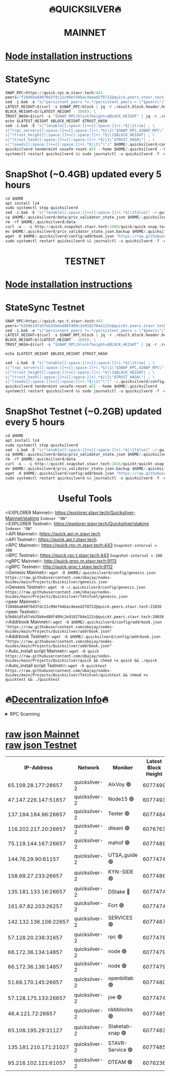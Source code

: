 <h1 align="center"> 🔥QUICKSILVER🔥</h1>

<h1 align="center"> MAINNET</h1>

[Node installation instructions](https://github.com/obajay/nodes-Guides/tree/main/Projects/Quicksilver)
=

# StateSync
```python
SNAP_RPC=https://quick.rpc.m.stavr.tech:443
peers="f2846ba84070d3fdc21c09ef44bac4eeed2f8722@quick.peers.stavr.tech:21026"
sed -i.bak -e "s/^persistent_peers *=.*/persistent_peers = \"$peers\"/" $HOME/.quicksilverd/config/config.toml
LATEST_HEIGHT=$(curl -s $SNAP_RPC/block | jq -r .result.block.header.height); \
BLOCK_HEIGHT=$((LATEST_HEIGHT - 300)); \
TRUST_HASH=$(curl -s "$SNAP_RPC/block?height=$BLOCK_HEIGHT" | jq -r .result.block_id.hash)
echo $LATEST_HEIGHT $BLOCK_HEIGHT $TRUST_HASH
sed -i.bak -E "s|^(enable[[:space:]]+=[[:space:]]+).*$|\1true| ; \
s|^(rpc_servers[[:space:]]+=[[:space:]]+).*$|\1\"$SNAP_RPC,$SNAP_RPC\"| ; \
s|^(trust_height[[:space:]]+=[[:space:]]+).*$|\1$BLOCK_HEIGHT| ; \
s|^(trust_hash[[:space:]]+=[[:space:]]+).*$|\1\"$TRUST_HASH\"| ; \
s|^(seeds[[:space:]]+=[[:space:]]+).*$|\1\"\"|" $HOME/.quicksilverd/config/config.toml
quicksilverd tendermint unsafe-reset-all --home $HOME/.quicksilverd --keep-addr-book
systemctl restart quicksilverd && sudo journalctl -u quicksilverd -f -o cat
```

# SnapShot (~0.4GB) updated every 5 hours
```python
cd $HOME
apt install lz4
sudo systemctl stop quicksilverd
sed -i.bak -E "s|^(enable[[:space:]]+=[[:space:]]+).*$|\1false|" ~/.quicksilverd/config/config.toml
cp $HOME/.quicksilverd/data/priv_validator_state.json $HOME/.quicksilverd/priv_validator_state.json.backup
rm -rf $HOME/.quicksilverd/data
curl -o - -L http://quick.snapshot.stavr.tech:1009/quick/quick-snap.tar.lz4 | lz4 -c -d - | tar -x -C $HOME/.quicksilverd --strip-components 2
mv $HOME/.quicksilverd/priv_validator_state.json.backup $HOME/.quicksilverd/data/priv_validator_state.json
wget -O $HOME/.quicksilverd/config/addrbook.json "https://raw.githubusercontent.com/obajay/nodes-Guides/main/Projects/Quicksilver/addrbook.json"
sudo systemctl restart quicksilverd && journalctl -u quicksilverd -f -o cat
```

<h1 align="center"> TESTNET</h1>

[Node installation instructions](https://github.com/obajay/nodes-Guides/tree/main/Projects/Quicksilver/Tetstnet)
=

# StateSync Testnet
```python
SNAP_RPC=https://quick.rpc.t.stavr.tech:443
peers="b3b0b1dfa5feb35b6ed88f409c2e9182784e122c@quickt.peers.stavr.tech:20026"
sed -i.bak -e "s/^persistent_peers *=.*/persistent_peers = \"$peers\"/" $HOME/.quicksilverd/config/config.toml
LATEST_HEIGHT=$(curl -s $SNAP_RPC/block | jq -r .result.block.header.height); \
BLOCK_HEIGHT=$((LATEST_HEIGHT - 100)); \
TRUST_HASH=$(curl -s "$SNAP_RPC/block?height=$BLOCK_HEIGHT" | jq -r .result.block_id.hash)

echo $LATEST_HEIGHT $BLOCK_HEIGHT $TRUST_HASH

sed -i.bak -E "s|^(enable[[:space:]]+=[[:space:]]+).*$|\1true| ; \
s|^(rpc_servers[[:space:]]+=[[:space:]]+).*$|\1\"$SNAP_RPC,$SNAP_RPC\"| ; \
s|^(trust_height[[:space:]]+=[[:space:]]+).*$|\1$BLOCK_HEIGHT| ; \
s|^(trust_hash[[:space:]]+=[[:space:]]+).*$|\1\"$TRUST_HASH\"| ; \
s|^(seeds[[:space:]]+=[[:space:]]+).*$|\1\"\"|" ~/.quicksilverd/config/config.toml
quicksilverd tendermint unsafe-reset-all --home $HOME/.quicksilverd
systemctl restart quicksilverd && sudo journalctl -u quicksilverd -f -o cat

```

# SnapShot Testnet (~0.2GB) updated every 5 hours
```python
cd $HOME
apt install lz4
sudo systemctl stop quicksilverd
sed -i.bak -E "s|^(enable[[:space:]]+=[[:space:]]+).*$|\1false|" ~/.quicksilverd/config/config.toml
cp $HOME/.quicksilverd/data/priv_validator_state.json $HOME/.quicksilverd/priv_validator_state.json.backup
rm -rf $HOME/.quicksilverd/data
curl -o - -L http://quickt.snapshot.stavr.tech:1016/quickt/quickt-snap.tar.lz4 | lz4 -c -d - | tar -x -C $HOME/.quicksilverd --strip-components 2
mv $HOME/.quicksilverd/priv_validator_state.json.backup $HOME/.quicksilverd/data/priv_validator_state.json
wget -O $HOME/.quicksilverd/config/addrbook.json "https://raw.githubusercontent.com/obajay/nodes-Guides/main/Projects/Quicksilver/Tetstnet/addrbook.json"
sudo systemctl restart quicksilverd && journalctl -u quicksilverd -f -o cat
```
 <h1 align="center"> Useful Tools</h1>

🔥EXPLORER Mainnet🔥:        https://explorer.stavr.tech/Quicksilver-Mainnet/staking    `Indexer "ON"` \
🔥EXPLORER Testnet🔥:        https://explorer.stavr.tech/Quicksilver/staking	        `Indexer "ON"` \
🔥API Mainnet🔥: 			 https://quick.api.m.stavr.tech \
🔥API Testnet🔥: 			 https://quick.api.t.stavr.tech \
🔥RPC Mainnet🔥:             https://quick.rpc.m.stavr.tech:443              `Snapshot-interval = 300` \
🔥RPC Testnet🔥:             https://quick.rpc.t.stavr.tech:443              `Snapshot-interval = 100` \
🔥gRPC Mainnet🔥:                    http://quick.grpc.m.stavr.tech:9113 \
🔥gRPC Testnet🔥:                    http://quick.grpc.t.stavr.tech:9112 \
🔥Genesis Mainnet🔥: `wget -O $HOME/.quicksilverd/config/genesis.json https://raw.githubusercontent.com/obajay/nodes-Guides/main/Projects/Quicksilver/genesis.json` \
🔥Genesis Testnet🔥: `wget -O ~/.quicksilverd/config/genesis.json https://raw.githubusercontent.com/obajay/nodes-Guides/main/Projects/Quicksilver/Tetstnet/genesis.json` \
🔥peer Mainnet🔥:					 `f2846ba84070d3fdc21c09ef44bac4eeed2f8722@quick.peers.stavr.tech:21026` \
🔥peer Testnet🔥:					 `b3b0b1dfa5feb35b6ed88f409c2e9182784e122c@quickt.peers.stavr.tech:20026` \
🔥Addrbook Mainnet🔥:    ```wget -O $HOME/.quicksilverd/config/addrbook.json "https://raw.githubusercontent.com/obajay/nodes-Guides/main/Projects/Quicksilver/addrbook.json"``` \
🔥Addrbook Testnet🔥:    ```wget -O $HOME/.quicksilverd/config/addrbook.json "https://raw.githubusercontent.com/obajay/nodes-Guides/main/Projects/Quicksilver/addrbook.json"``` \
🔥Auto_install script Mainnet🔥: ```wget -O quick https://raw.githubusercontent.com/obajay/nodes-Guides/main/Projects/Quicksilver/quick && chmod +x quick && ./quick``` \
🔥Auto_install script Testnet🔥: ```wget -O quicktest https://raw.githubusercontent.com/obajay/nodes-Guides/main/Projects/Quicksilver/Tetstnet/quicktest && chmod +x quicktest && ./quicktest```

🔥[Decentralization Info](https://github.com/obajay/StateSync-snapshots/tree/main/Projects/Quicksilver/Decentralization)🔥
=

<details>
<summary>RPC Scanning</summary>

<h2 align="center"> We scan nodes in real time every 4 hours. And we provide the final result of RPC endpoints.
We cannot influence the operation of these nodes in any way. </h2>


```python
If Voting Power is higher than 0 --> then the Node is a validator of the network and may be subject to attack and be a potential threat to the chain.
```
```python
We marked such validators with a red symbol
```

</details>

[raw json Mainnet](https://rpc-check.quickm.stavr.tech/quickm/rpc-quickm-result.json) \
[raw json Testnet](https://github.com/obajay/StateSync-snapshots/tree/main/Projects/Quicksilver/Rpc-Check-Testnet)
=


<table><tr><th>IP-Address</th><th>Network</th><th>Moniker</th><th>Latest Block Height</th><th>Earliest Block Height</th><th>Catching Up</th><th>Tx Index</th><th>Voting Power</th><th>Scan Time</th></tr><tr><td>65.109.28.177:28657</td><td>quicksilver-2</td><td>AlxVoy 🟢</td><td>6077499</td><td>3562001</td><td>False</td><td>off</td><td>0</td><td>2024-02-22T01:49:01.226793114UTC</td></tr><tr><td>47.147.226.147:51657</td><td>quicksilver-2</td><td>Node15 🟢</td><td>6077493</td><td>5151648</td><td>False</td><td>off</td><td>0</td><td>2024-02-22T01:48:25.518991118UTC</td></tr><tr><td>137.184.184.96:26657</td><td>quicksilver-2</td><td>Tester 🟢</td><td>6077484</td><td>5550692</td><td>False</td><td>off</td><td>0</td><td>2024-02-22T01:47:32.166308113UTC</td></tr><tr><td>116.202.217.20:26657</td><td>quicksilver-2</td><td>dteam 🟢</td><td>6076763</td><td>5581001</td><td>False</td><td>on</td><td>0</td><td>2024-02-22T01:47:58.993689924UTC</td></tr><tr><td>75.119.144.167:26657</td><td>quicksilver-2</td><td>mahof 🟢</td><td>6077489</td><td>5654794</td><td>False</td><td>on</td><td>0</td><td>2024-02-22T01:48:07.683365709UTC</td></tr><tr><td>144.76.29.90:61157</td><td>quicksilver-2</td><td>UTSA_guide 🟢</td><td>6077474</td><td>5743301</td><td>False</td><td>on</td><td>0</td><td>2024-02-22T01:46:37.633230245UTC</td></tr><tr><td>158.69.27.233:26657</td><td>quicksilver-2</td><td>KYN-SIDE 🟢</td><td>6077486</td><td>5799001</td><td>False</td><td>on</td><td>0</td><td>2024-02-22T01:47:45.604198749UTC</td></tr><tr><td>135.181.133.16:26657</td><td>quicksilver-2</td><td>DStake 🔴</td><td>6077474</td><td>5807001</td><td>False</td><td>on</td><td>154670</td><td>2024-02-22T01:46:37.091456952UTC</td></tr><tr><td>161.97.82.203:26257</td><td>quicksilver-2</td><td>Fort 🟢</td><td>6077474</td><td>5863421</td><td>False</td><td>on</td><td>0</td><td>2024-02-22T01:46:36.589917786UTC</td></tr><tr><td>142.132.136.106:22657</td><td>quicksilver-2</td><td>SERVICES 🟢</td><td>6077487</td><td>5920001</td><td>False</td><td>on</td><td>0</td><td>2024-02-22T01:47:50.519912495UTC</td></tr><tr><td>57.128.20.238:31657</td><td>quicksilver-2</td><td>rpc 🟢</td><td>6077478</td><td>5940472</td><td>False</td><td>on</td><td>0</td><td>2024-02-22T01:46:57.218566247UTC</td></tr><tr><td>66.172.36.134:14857</td><td>quicksilver-2</td><td>node 🟢</td><td>6077479</td><td>5950756</td><td>False</td><td>on</td><td>0</td><td>2024-02-22T01:47:04.788115867UTC</td></tr><tr><td>66.172.36.136:14857</td><td>quicksilver-2</td><td>node 🟢</td><td>6077479</td><td>5950756</td><td>False</td><td>on</td><td>0</td><td>2024-02-22T01:47:05.645107656UTC</td></tr><tr><td>51.68.170.145:26657</td><td>quicksilver-2</td><td>openbitlab 🟢</td><td>6077480</td><td>5981220</td><td>False</td><td>on</td><td>0</td><td>2024-02-22T01:47:12.334695152UTC</td></tr><tr><td>57.128.175.133:26657</td><td>quicksilver-2</td><td>joe 🟢</td><td>6077474</td><td>6039778</td><td>False</td><td>on</td><td>0</td><td>2024-02-22T01:46:39.998178260UTC</td></tr><tr><td>46.4.121.72:26657</td><td>quicksilver-2</td><td>nkbblocks 🟢</td><td>6077485</td><td>6056301</td><td>False</td><td>on</td><td>0</td><td>2024-02-22T01:47:40.877812628UTC</td></tr><tr><td>65.108.195.29:31127</td><td>quicksilver-2</td><td>Staketab-snap 🟢</td><td>6077483</td><td>6075001</td><td>False</td><td>off</td><td>0</td><td>2024-02-22T01:47:25.088369472UTC</td></tr><tr><td>135.181.210.171:21027</td><td>quicksilver-2</td><td>STAVR-Service 🟢</td><td>6077485</td><td>6075001</td><td>False</td><td>on</td><td>0</td><td>2024-02-22T01:47:46.059643029UTC</td></tr><tr><td>95.216.102.121:61057</td><td>quicksilver-2</td><td>DTEAM 🟢</td><td>6076236</td><td>6076001</td><td>False</td><td>on</td><td>0</td><td>2024-02-22T01:46:57.642421577UTC</td></tr></table>
